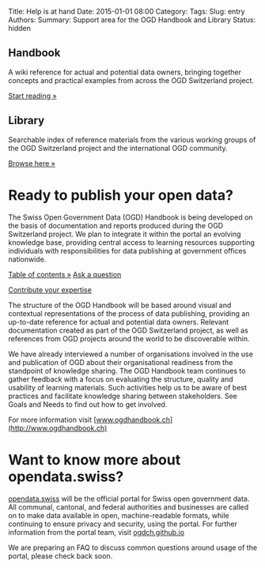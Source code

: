 Title: Help is at hand
Date: 2015-01-01 08:00
Category:
Tags:
Slug: entry
Authors:
Summary: Support area for the OGD Handbook and Library
Status: hidden

<div class="row">
<div class="col-md-4">
<i class="fa fa-book fa-lg" style="font-size: 10em; color:#009688"></i>
<h2>Handbook</h2>
<p>A wiki reference for actual and potential data owners, bringing together concepts and practical examples from across the OGD Switzerland project.</p>
<p><a class="btn btn-default" href="/handbook" role="button">Start reading »</a></p>
</div>
<div class="col-md-4">
<i class="fa fa-folder-open fa-lg" style="font-size: 10em; color:#009688"></i>
<h2>Library</h2>
<p>Searchable index of reference materials from the various working groups of the OGD Switzerland project and the international OGD community.</p>
<p><a class="btn btn-default" href="/library/references" role="button">Browse here »</a></p>
</div>
</div>

# <i class="fa fa-book fa-sm" style="font-size: 1em; color:#009688"></i> Ready to publish your open data?

The Swiss Open Government Data (OGD) Handbook is being developed on the basis of documentation and reports produced during the OGD Switzerland project. We plan to integrate it within the portal an evolving knowledge base, providing central access to learning resources supporting individuals with responsibilities for data publishing at government offices nationwide.

<a class="btn btn-primary btn-large" href="/handbook">Table of contents »</a>
<a class="btn btn-success" href="/en/contact" role="button">Ask a question</a>
<!--<a class="btn btn-warning btn-large" href="#" disabled>Download as PDF</a>-->
<a class="btn btn-info btn-large" href="http://www.ogdhandbook.ch#survey">Contribute your expertise</a>

The structure of the OGD Handbook will be based around visual and contextual representations of the process of data publishing, providing an up-to-date reference for actual and potential data owners. Relevant documentation created as part of the OGD Switzerland project, as well as references from OGD projects around the world to be discoverable within.

We have already interviewed a number of organisations involved in the use and publication of OGD about their organisational readiness from the standpoint of knowledge sharing. The OGD Handbook team continues to gather feedback with a focus on evaluating the structure, quality and usability of learning materials. Such activities help us to be aware of best practices and facilitate knowledge sharing between stakeholders. See Goals and Needs to find out how to get involved.

For more information visit [www.ogdhandbook.ch](http://www.ogdhandbook.ch)

<a name="faq"></a>
# <i class="fa fa-question-circle fa-sm" style="font-size: 1em; color:#009688"></i> Want to know more about opendata.swiss?

[opendata.swiss](http://opendata.swiss) will be the official portal for Swiss open government data. All communal, cantonal, and federal authorities and businesses are called on to make data available in open, machine-readable formats, while continuing to ensure privacy and security, using the portal. For further information from the portal team, visit [ogdch.github.io](http://ogdch.github.io)

We are preparing an FAQ to discuss common questions around usage of the portal, please check back soon.
